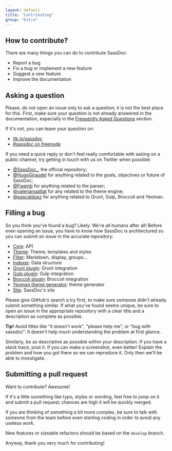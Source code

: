 ```yaml
---
layout: default
title: "Contributing"
group: "Extra"
---
```


## How to contribute?

There are many things you can do to contribute SassDoc:

* Report a bug
* Fix a bug or implement a new feature
* Suggest a new feature
* Improve the documentation

## Asking a question

Please, do not open an issue only to ask a question; it is not the best place for this. First, make sure your question is not already answered in the documentation, especially in the [Frequently Asked Questions](/frequently-asked-questions/) section.

If it's not, you can leave your question on:

* [tlk.io/sassdoc](http://tlk.io/sassdoc)
* [#sassdoc on freenode](http://webchat.freenode.net/)

If you need a quick reply or don't feel really comfortable with asking on a public channel, try getting in touch with us on Twitter when possible:

* [@SassDoc\_](https://twitter.com/sassdoc_), the official repository;
* [@HugoGiraudel](https://twitter.com/hugogiraudel) for anything related to the goals, objectives or future of SassDoc;
* [@Fweinb](https://twitter.com/fweinb) for anything related to the parser;
* [@valeriangalliat](https://twitter.com/valeriagalliat) for any related to the theme engine;
* [@pascalduez](https://twitter.com/pascalduez) for anything related to Grunt, Gulp, Broccoli and Yeoman.

## Filling a bug

So you think you've found a bug? Likely. We're all humans after all! Before even opening an issue, you have to know how SassDoc is architectured so you can submit an issue in the accurate repository:

* [Core](https://github.com/sassdoc/sassdoc): API
* [Theme](https://github.com/sassdoc/sassdoc-theme-light): Theme, templates and styles
* [Filter](https://github.com/sassdoc/sassdoc-filter): Markdown, display, groups...
* [Indexer](https://github.com/sassdoc/sassdoc-indexer): Data structure
* [Grunt plugin](https://github.com/sassdoc/grunt-sassdoc): Grunt integration
* [Gulp plugin](https://github.com/sassdoc/gulp-sassdoc): Gulp integration
* [Broccoli plugin](https://github.com/sassdoc/broccoli-sassdoc): Broccoli integration
* [Yeoman theme generator](https://github.com/sassdoc/generator-sassdoc-theme): theme generator
* [Site](https://github.com/SassDoc/sassdoc.github.io): SassDoc's site

Please give GitHub's search a try first, to make sure someone didn't already submit something similar. If what you've found seems unique, be sure to open an issue in the appropriate repository with a clear title and a description as complete as possible.

<p class="note  note--warning"><strong>Tip!</strong> Avoid titles like "it doesn't work", "please help me", or "bug with sassdoc". It doesn't help much understanding the problem at first glance.</p>

Similarly, be as descriptive as possible within your description. If you have a stack trace, post it. If you can make a screenshot, even better! Explain the problem and how you got there so we can reproduce it. Only then we'll be able to investigate.

## Submitting a pull request

Want to contribute? Awesome!

If it's a little something like typo, styles or wording, feel free to jump on it and submit a pull request; chances are high it will be quickly merged.

If you are thinking of something a bit more complex, be sure to talk with someone from the team before even starting coding in order to avoid any useless work.

New features or sizeable refactors should be based on the `develop` branch.

Anyway, thank you very much for contributing!
